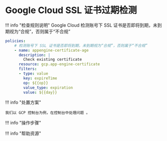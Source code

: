 # Google Cloud SSL 证书过期检测

!!! info "检查规则说明"
    Google Cloud 检测账号下 SSL 证书是否即将到期，未到期视为“合规”，否则属于“不合规”
    
  ```YAML
  policies:
      # 检测账号下 SSL 证书是否即将到期，未到期视为“合规”，否则属于“不合规”
      - name: appengine-certificate-age
        description: |
          Check existing certificate
        resource: gcp.app-engine-certificate
        filters:
        - type: value
          key: expireTime
          op: ${{op}}
          value_type: expiration
          value: ${{day}}
  ```

    
!!! info "处置方案"
    
    我们以 GCP 控制台为例，在控制台中处理问题 。



!!! info "操作步骤"





!!! info "帮助资源"
    